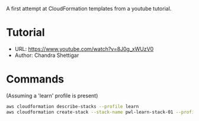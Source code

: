 A first attempt at CloudFormation templates from a youtube tutorial.

# Tutorial
* URL: https://www.youtube.com/watch?v=8J0g_xWUzV0
* Author: Chandra Shettigar 
   
# Commands
(Assuming a 'learn' profile is present)
```bash
aws cloudformation describe-stacks --profile learn                                                                                                                                                                                           
aws cloudformation create-stack --stack-name pwl-learn-stack-01 --profile learn --template-body file://$PWD/stack.yml 
```